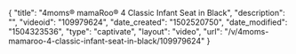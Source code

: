 {
    "title": "4moms&reg; mamaRoo&reg; 4 Classic Infant Seat in Black",
    "description": "",
    "videoid": "109979624",
    "date_created": "1502520750",
    "date_modified": "1504323536",
    "type": "captivate",
    "layout": "video",
    "url": "\/v\/4moms-mamaroo-4-classic-infant-seat-in-black\/109979624"
}